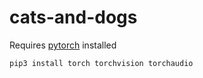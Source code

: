 # cats-and-dogs

Requires [pytorch](https://pytorch.org/) installed
```
pip3 install torch torchvision torchaudio
```
